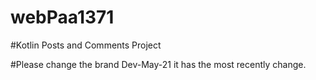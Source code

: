 # webPaa1371
 
#Kotlin Posts and Comments Project

#Please change the brand Dev-May-21 it has the most recently change. 
